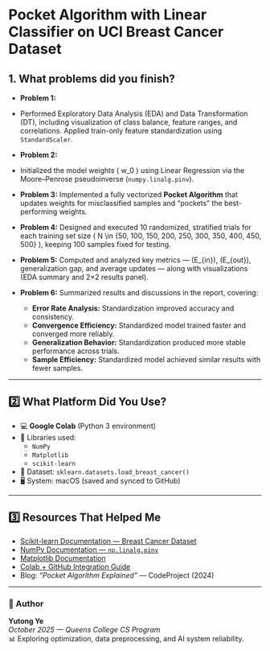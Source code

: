 # Pocket Algorithm with Linear Classifier on UCI Breast Cancer Dataset

## 1. What problems did you finish?
- **Problem 1:**
- Performed Exploratory Data Analysis (EDA) and Data Transformation (DT), including visualization of class balance, feature ranges, and correlations. Applied train-only feature standardization using `StandardScaler`.
  
- **Problem 2:**
- Initialized the model weights \( w_0 \) using Linear Regression via the Moore–Penrose pseudoinverse (`numpy.linalg.pinv`).
  
- **Problem 3:** Implemented a fully vectorized **Pocket Algorithm** that updates weights for misclassified samples and “pockets” the best-performing weights.
  
- **Problem 4:** Designed and executed 10 randomized, stratified trials for each training set size \( N \in \{50, 100, 150, 200, 250, 300, 350, 400, 450, 500\} \), keeping 100 samples fixed for testing.
  
- **Problem 5:** Computed and analyzed key metrics — \(E_{in}\), \(E_{out}\), generalization gap, and average updates — along with visualizations (EDA summary and 2×2 results panel).
- **Problem 6:** Summarized results and discussions in the report, covering:
  - **Error Rate Analysis:** Standardization improved accuracy and consistency.  
  - **Convergence Efficiency:** Standardized model trained faster and converged more reliably.  
  - **Generalization Behavior:** Standardization produced more stable performance across trials.  
  - **Sample Efficiency:** Standardized model achieved similar results with fewer samples.

---

## 2️⃣ What Platform Did You Use?

- 💻 **Google Colab** (Python 3 environment)
- 🧠 Libraries used:
  - `NumPy`
  - `Matplotlib`
  - `scikit-learn`
- 🧭 Dataset: `sklearn.datasets.load_breast_cancer()`
- 🖥️ System: macOS (saved and synced to GitHub)

---

## 3️⃣ Resources That Helped Me

- [Scikit-learn Documentation — Breast Cancer Dataset](https://scikit-learn.org/stable/datasets/toy_dataset.html#breast-cancer-dataset)
- [NumPy Documentation — `np.linalg.pinv`](https://numpy.org/doc/stable/reference/generated/numpy.linalg.pinv.html)
- [Matplotlib Documentation](https://matplotlib.org/stable/api/_as_gen/matplotlib.pyplot.html)
- [Colab + GitHub Integration Guide](https://colab.research.google.com/github)
- Blog: *“Pocket Algorithm Explained”* — CodeProject (2024)

---

### 🧩 Author
**Yutong Ye**  
*October 2025 — Queens College CS Program*  
📊 Exploring optimization, data preprocessing, and AI system reliability.
